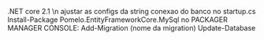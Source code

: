 .NET core 2.1 \n
ajustar as configs da string conexao do banco no startup.cs
Install-Package Pomelo.EntityFrameworkCore.MySql
no PACKAGER MANAGER CONSOLE:
Add-Migration (nome da migration)
Update-Database
